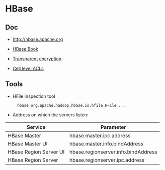 # HBase

## Doc

* http://hbase.apache.org

* [HBase Book](http://hbase.apache.org/book.html)
* [Transparent encryption](http://hbase.apache.org/book.html#hbase.encryption.server)
* [Cell level ACLs](http://hbase.apache.org/book.html#hbase.accesscontrol.configuration)

## Tools

* HFile inspection tool

        hbase org.apache.hadoop.hbase.io.hfile.HFile ...

* Address on which the servers listen:

Service | Parameter |
--- | --- |
HBase Master           | hbase.master.ipc.address
HBase Master UI        | hbase.master.info.bindAddress
HBase Region Server UI | hbase.regionserver.info.bindAddress
HBase Region Server    | hbase.regionserver.ipc.address
       

